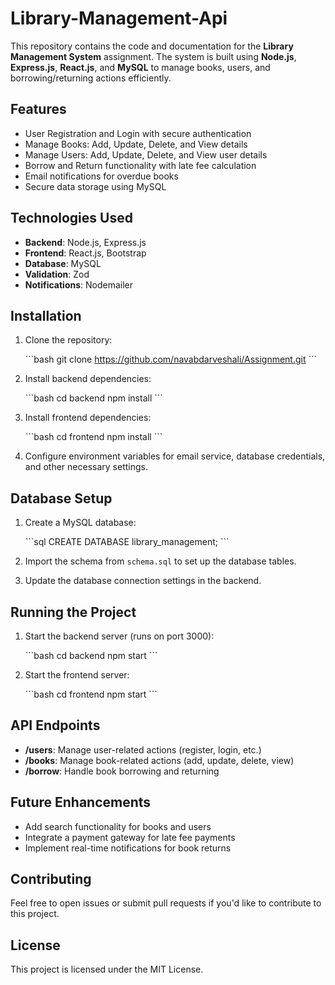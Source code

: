 
# Library-Management-Api

This repository contains the code and documentation for the **Library Management System** assignment. The system is built using **Node.js**, **Express.js**, **React.js**, and **MySQL** to manage books, users, and borrowing/returning actions efficiently.

## Features

- User Registration and Login with secure authentication
- Manage Books: Add, Update, Delete, and View details
- Manage Users: Add, Update, Delete, and View user details
- Borrow and Return functionality with late fee calculation
- Email notifications for overdue books
- Secure data storage using MySQL

## Technologies Used

- **Backend**: Node.js, Express.js
- **Frontend**: React.js, Bootstrap
- **Database**: MySQL
- **Validation**: Zod
- **Notifications**: Nodemailer

## Installation

1. Clone the repository:

   \`\`\`bash
   git clone https://github.com/navabdarveshali/Assignment.git
   \`\`\`

2. Install backend dependencies:

   \`\`\`bash
   cd backend
   npm install
   \`\`\`

3. Install frontend dependencies:

   \`\`\`bash
   cd frontend
   npm install
   \`\`\`

4. Configure environment variables for email service, database credentials, and other necessary settings.

## Database Setup

1. Create a MySQL database:

   \`\`\`sql
   CREATE DATABASE library_management;
   \`\`\`

2. Import the schema from `schema.sql` to set up the database tables.

3. Update the database connection settings in the backend.

## Running the Project

1. Start the backend server (runs on port 3000):

   \`\`\`bash
   cd backend
   npm start
   \`\`\`

2. Start the frontend server:

   \`\`\`bash
   cd frontend
   npm start
   \`\`\`

## API Endpoints

- **/users**: Manage user-related actions (register, login, etc.)
- **/books**: Manage book-related actions (add, update, delete, view)
- **/borrow**: Handle book borrowing and returning

## Future Enhancements

- Add search functionality for books and users
- Integrate a payment gateway for late fee payments
- Implement real-time notifications for book returns

## Contributing

Feel free to open issues or submit pull requests if you'd like to contribute to this project.

## License

This project is licensed under the MIT License.
